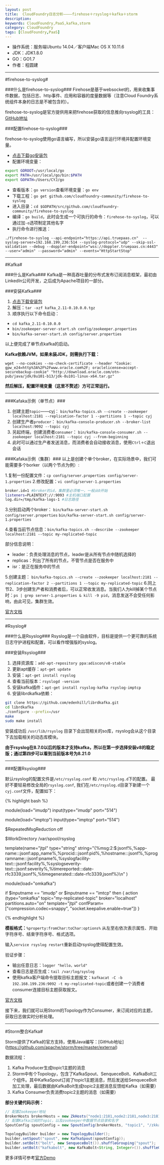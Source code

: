 ```yaml
---
layout: post
title:  CloudFoundry日志分析————firehose＋rsyslog＋kafka＋storm
description: 
keywords: CloudFoundry,PaaS,kafka,storm
category: CloudFoundry
tags: [CloudFoundry,PaaS]
---
```



* 操作系统：服务端Ubuntu 14.04／客户端Mac OS X 10.11.6
* JDK：JDK1.8.0
* GO：GO1.7
* 作者：程圆建

----

#firehose-to-syslog#

###什么是firehose-to-syslog###
Firehose是基于websocket的，用来收集事件数据，包括日志、http事件、应用和容器的度量数据等（注意Cloud Foundry系统组件本身的日志是不被包含的）。

firehose-to-syslog是官方提供用来把firehose获取的信息推向rsyslog的工具：[GitHub地址](https://github.com/cloudfoundry-community/firehose-to-syslog)


<!--more-->


###配置firehose-to-syslog###

firehose-to-syslog使用go语言编写，所以安装go语言运行环境并配置环境变量。

* [点击下载go安装包](https://golang.org/dl/)
* 配置环境变量：

```sh
export GOROOT=/usr/local/go
export PATH=/usr/local/go/bin:$PATH
export GOPATH=/Users/CYJ/go
```

* 查看版本：`go version`查看环境变量：`go env`
* 下载工程：`go get github.com/cloudfoundry-community/firehose-to-syslog`
* 进入目录：`cd $GOPATH/src/github.com/cloudfoundry-community/firehose-to-syslog`
* 编译：`go build`，此时会生成一个可执行的命令：`firehose-to-syslog`，可以通过加`-o`选项制定其他名字
* 执行命令进行推送：

```./firehose-to-syslog --api-endpoint="https://api.truepaas.cn"  --syslog-server=192.168.199.236:514 --syslog-protocol="udp" --skip-ssl-validation --debug --doppler-endpoint="wss://doppler.truepaas.cn:4443" --user="admin" --password="admin" --events="HttpStartStop"```

----

#Kafka#

###什么是Kafka###
Kafka是一种高吞吐量的分布式发布订阅消息框架，最初由LinkedIn公司开发，之后成为Apache项目的一部分。

###安装Kafka###
1. [点击下载安装包](https://www.apache.org/dyn/closer.cgi?path=/kafka/0.10.0.0/kafka_2.11-0.10.0.0.tgz)
2. 解压：`tar -xzf kafka_2.11-0.10.0.0.tgz`
3. 顺序执行以下命令启动：

 * `cd kafka_2.11-0.10.0.0`
 * `bin/zookeeper-server-start.sh config/zookeeper.properties`
 * `bin/kafka-server-start.sh config/server.properties`

以上便完成了单节点kafka的启动。

__Kafka依赖JVM，如果未装JDK，则需执行下载：__

```wget --no-cookies --no-check-certificate --header "Cookie: gpw_e24=http%3A%2F%2Fwww.oracle.com%2F; oraclelicense=accept-securebackup-cookie" "http://download.oracle.com/otn-pub/java/jdk/8u101-b13/jdk-8u101-linux-x64.tar.gz"```

__然后解压，配置环境变量（这里不赘述）方可正常运行。__

----

###Kafaka示例（单节点）###
1. 创建主题`topic`——cyj：
`bin/kafka-topics.sh --create --zookeeper localhost:2181 --replication-factor 1 --partitions 1 --topic cyj`
2. 创建生产者`producer`：
`bin/kafka-console-producer.sh --broker-list localhost:9092 --topic cyj`
3. 另起终端，创建消费者`consumer`：
`bin/kafka-console-consumer.sh --zookeeper localhost:2181 --topic cyj --from-beginning`
4. 此时可以通过生产者发送消息，而消费者会自动接收消息，使用`Ctrl＋C`退出会话

###Kafaka示例（集群）###
以上是创建个单个broker，在实际场景中，我们可能需要多个borker（以两个节点为例）:

1.复制一份配置文件：`cp config/server.properties config/server-1.properties`
2.修改配置：`vi config/server-1.properties`

```sh
broker.id=1 #broker的id，集群里必须唯一，一般从0开始
listeners=PLAINTEXT://:9093 #主机端口配置
log.dir=/tmp/kafka-logs-1 #日志路径
```
3.分别启动两个broker：
`bin/kafka-server-start.sh config/server.properties`
`bin/kafka-server-start.sh config/server-1.properties`

4.查看当前节点信息：`bin/kafka-topics.sh --describe --zookeeper localhost:2181 --topic my-replicated-topic`

部分信息说明：

* leader：负责处理消息的节点，leader是从所有节点中随机选择的
* replicas：列出了所有的节点，不管节点是否在服务中
* isr：是正在服务中的节点

5.创建主题：
`bin/kafka-topics.sh --create --zookeeper localhost:2181 --replication-factor 2 --partitions 1 --topic my-replicated-topic`
6.同上节2、3步创建生产者和消费者后，可以正常收发消息。当我们人为kill掉某个节点时：`ps | grep server-1.properties & kill -9 pid`，消息发送不会受任何影响，由此可见，集群生效。


[官方文档](http://kafka.apache.org/documentation.html#quickstart)

----

#Rsyslog#

###什么是Rsyslog###
Rsyslog是一个自由软件，目标是提供一个更可靠的系统日志守护进程和配置，可以看作增强版的syslog。

###安装Rsyslog###

1. 选择资源库：`add-apt-repository ppa:adiscon/v8-stable`
2. 更新apt缓存：`apt-get update`
3. 安装：`apt-get install rsyslog`
4. 查看当前版本：`rsyslogd -version`
5. 安装kafka插件：`apt-get install rsyslog-kafka rsyslog-imptcp`
6. 安装librdkafka依赖：

```sh
git clone https://github.com/edenhill/librdkafka.git
cd librdkafka
./configure --prefix=/usr
make
sudo make install
```
安装成功后 `/usr/lib/rsyslog` 目录下会出现相关的so库，rsyslog会从这个目录下去加载相关的动态库模块。

__由于rsyslog在8.7.0以后的版本才支持kafka，所以在第一步选择安装v8的稳定版；通过第四步可以看到当前版本号为8.21.0__

----

###配置Rsyslog###

默认rsyslog的配置文件是`/etc/rsyslog.conf` 和 `/etc/rsyslog.d`下的配置。
最好不要轻易修改全局的`rsyslog.conf`, 我们在`/etc/rsyslog.d`目录下新建一个`cyj.conf`文件，配置如下：

{% highlight bash %}

module(load="imudp") 
input(type="imudp" port="514")

module(load="imptcp") 
input(type="imptcp" port="514")

$RepeatedMsgReduction off

$WorkDirectory /var/spool/rsyslog

template(name="jtpl"
         type="string"
         string="{%msg:2:$:jsonf%,%app-name:::jsonf:app_name%,%procid:::jsonf:pid%,%hostname:::jsonf%,%programname:::jsonf:pname%,%syslogfacility-text:::jsonf:facility%,%syslogseverity-text:::jsonf:severity%,%timereported:::date-rfc3339,jsonf%,%timegenerated:::date-rfc3339,jsonf%}\n"
        ) 

module(load="omkafka")

if $inputname == "imudp" or $inputname == "imtcp" then {
    action (type="omkafka" topic="my-replicated-topic" broker="localhost" partitions.auto="on" template="jtpl" confParam=["compression.codec=snappy", "socket.keepalive.enable=true"])
}

{% endhighlight %}

__模板格式：__`%property:fromChar:toChar:options%`
从左至右依次表示属性、开始字符序号、结束字符序号、格式选项。

输入`service rsyslog restart`重新启动rsyslog使得配置生效。

验证步骤：

* 输出任意日志：`logger "hello，world"`
* 查看日志是否生成：`tail /var/log/syslog`
* 使用kafka客户端命令提取目标主题报文：`kafkacat -C -b 192.168.199.236:9092 -t my-replicated-topic`或者创建一个消费者consumer连接目标主题获取报文。


[官方文档](http://www.rsyslog.com/guides-for-rsyslog/)

接下来，我们就可以用Storm的Topology作为Consumer，来订阅对应的主题，获取日志做实时分析处理。

----

#Storm整合Kafka#

Storm提供了Kafka的官方支持，使用Java编写：[GitHub地址]
(https://github.com/apache/storm/tree/master/external)

数据流程：

1. Kafka Producer生成topic1主题的消息　
2. Storm中有个Topology，包含了KafkaSpout、SenqueceBolt、KafkaBolt三个组件。其中KafkaSpout订阅了topic1主题消息，然后发送给SenqueceBolt加工处理，最后数据由KafkaBolt生成topic2主题消息反馈给Kafka（如需要）
3. Kafka Consumer负责消费topic2主题的消息（如需要）

__部分关键代码示例：__

```java
// 配置Zookeeper地址
BrokerHosts brokerHosts = new ZkHosts("node1:2181,node2:2181,node3:2181");
// 配置Kafka订阅的Topic，以及zookeeper中数据节点目录和名字
SpoutConfig spoutConfig = new SpoutConfig(brokerHosts, "topic1", "/zkkafkaspout" , "kafkaspout");

TopologyBuilder builder = new TopologyBuilder();   
builder.setSpout("spout", new KafkaSpout(spoutConfig));  
builder.setBolt("bolt", new SenqueceBolt()).shuffleGrouping("spout"); 
builder.setBolt("kafkabolt", new KafkaBolt<String, Integer>()).shuffleGrouping("bolt"); 
```
更多详情可参考[官方Demo](https://github.com/apache/storm/tree/master/external/storm-kafka)

